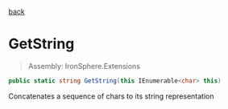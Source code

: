 ﻿

[back](/IronSphere.Extensions/types/CharArrayExtension)

# GetString

> Assembly: IronSphere.Extensions

```csharp
public static string GetString(this IEnumerable<char> this)
```

Concatenates a sequence of chars to its string representation

 